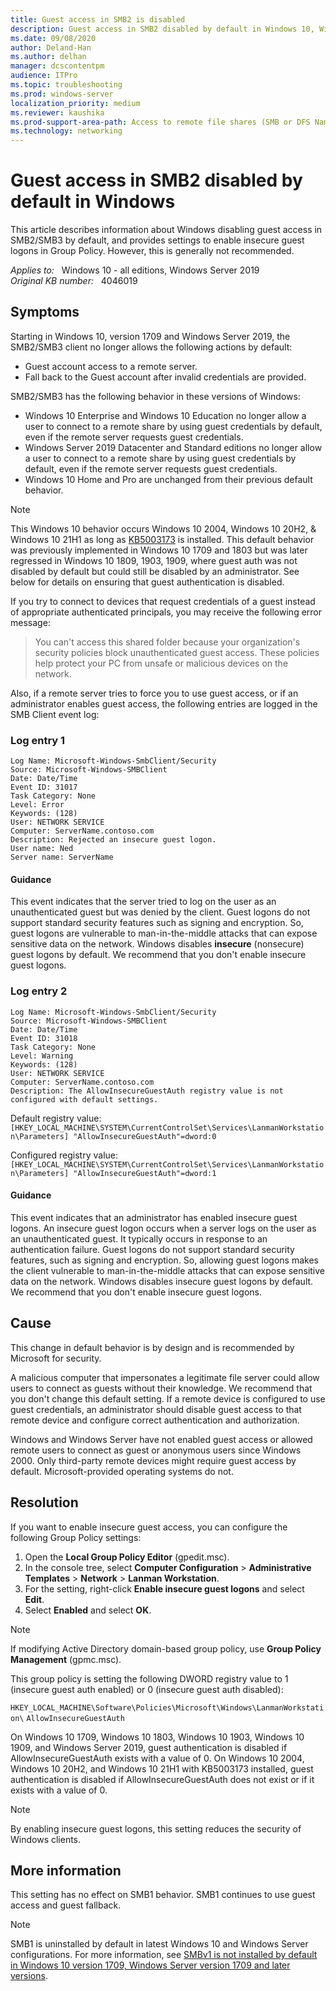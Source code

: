 ```yaml
---
title: Guest access in SMB2 is disabled
description: Guest access in SMB2 disabled by default in Windows 10, Windows Server 2019.
ms.date: 09/08/2020
author: Deland-Han
ms.author: delhan
manager: dcscontentpm
audience: ITPro
ms.topic: troubleshooting
ms.prod: windows-server
localization_priority: medium
ms.reviewer: kaushika
ms.prod-support-area-path: Access to remote file shares (SMB or DFS Namespace)
ms.technology: networking
---
```

# Guest access in SMB2 disabled by default in Windows

This article describes information about Windows disabling guest access in SMB2/SMB3 by default, and provides settings to enable insecure guest logons in Group Policy. However, this is generally not recommended.

_Applies to:_ &nbsp; Windows 10 - all editions, Windows Server 2019  
_Original KB number:_ &nbsp; 4046019

## Symptoms

Starting in Windows 10, version 1709 and Windows Server 2019, the SMB2/SMB3 client no longer allows the following actions by default:

- Guest account access to a remote server.
- Fall back to the Guest account after invalid credentials are provided.

SMB2/SMB3 has the following behavior in these versions of Windows:

- Windows 10 Enterprise and Windows 10 Education no longer allow a user to connect to a remote share by using guest credentials by default, even if the remote server requests guest credentials.
- Windows Server 2019 Datacenter and Standard editions no longer allow a user to connect to a remote share by using guest credentials by default, even if the remote server requests guest credentials.
- Windows 10 Home and Pro are unchanged from their previous default behavior.

> [!NOTE]
> This Windows 10 behavior occurs Windows 10 2004, Windows 10 20H2, & Windows 10 21H1 as long as [KB5003173](https://support.microsoft.com/topic/may-11-2021-kb5003173-os-builds-19041-985-19042-985-and-19043-985-2824ace2-eabe-4c3c-8a49-06e249f52527) is installed. This default behavior was previously implemented in Windows 10 1709 and 1803 but was later regressed in Windows 10 1809, 1903, 1909, where guest auth was not disabled by default but could still be disabled by an administrator. See below for details on ensuring that guest authentication is disabled.


If you try to connect to devices that request credentials of a guest instead of appropriate authenticated principals, you may receive the following error message:

> You can't access this shared folder because your organization's security policies block unauthenticated guest access. These policies help protect your PC from unsafe or malicious devices on the network.

Also, if a remote server tries to force you to use guest access, or if an administrator enables guest access, the following entries are logged in the SMB Client event log:

### Log entry 1

```output
Log Name: Microsoft-Windows-SmbClient/Security  
Source: Microsoft-Windows-SMBClient  
Date: Date/Time  
Event ID: 31017  
Task Category: None  
Level: Error  
Keywords: (128)  
User: NETWORK SERVICE  
Computer: ServerName.contoso.com  
Description: Rejected an insecure guest logon.  
User name: Ned  
Server name: ServerName
```

#### Guidance

This event indicates that the server tried to log on the user as an unauthenticated guest but was denied by the client. Guest logons do not support standard security features such as signing and encryption. So, guest logons are vulnerable to man-in-the-middle attacks that can expose sensitive data on the network. Windows disables **insecure** (nonsecure) guest logons by default. We recommend that you don't enable insecure guest logons.

### Log entry 2

```output
Log Name: Microsoft-Windows-SmbClient/Security  
Source: Microsoft-Windows-SMBClient  
Date: Date/Time  
Event ID: 31018  
Task Category: None  
Level: Warning  
Keywords: (128)  
User: NETWORK SERVICE  
Computer: ServerName.contoso.com  
Description: The AllowInsecureGuestAuth registry value is not configured with default settings.
```

Default registry value:  
`[HKEY_LOCAL_MACHINE\SYSTEM\CurrentControlSet\Services\LanmanWorkstation\Parameters] "AllowInsecureGuestAuth"=dword:0`

Configured registry value:  
`[HKEY_LOCAL_MACHINE\SYSTEM\CurrentControlSet\Services\LanmanWorkstation\Parameters] "AllowInsecureGuestAuth"=dword:1`

#### Guidance

This event indicates that an administrator has enabled insecure guest logons. An insecure guest logon occurs when a server logs on the user as an unauthenticated guest. It typically occurs in response to an authentication failure. Guest logons do not support standard security features, such as signing and encryption. So, allowing guest logons makes the client vulnerable to man-in-the-middle attacks that can expose sensitive data on the network. Windows disables insecure guest logons by default. We recommend that you don't enable insecure guest logons.

## Cause

This change in default behavior is by design and is recommended by Microsoft for security.

A malicious computer that impersonates a legitimate file server could allow users to connect as guests without their knowledge. We recommend that you don't change this default setting. If a remote device is configured to use guest credentials, an administrator should disable guest access to that remote device and configure correct authentication and authorization.

Windows and Windows Server have not enabled guest access or allowed remote users to connect as guest or anonymous users since Windows 2000. Only third-party remote devices might require guest access by default. Microsoft-provided operating systems do not.

## Resolution

If you want to enable insecure guest access, you can configure the following Group Policy settings:

1. Open the **Local Group Policy Editor** (gpedit.msc).
2. In the console tree, select **Computer Configuration** > **Administrative Templates** > **Network** > **Lanman Workstation**.
3. For the setting, right-click **Enable insecure guest logons** and select **Edit**.
4. Select **Enabled** and select **OK**.

> [!NOTE]
> If modifying Active Directory domain-based group policy, use **Group Policy Management** (gpmc.msc).

This group policy is setting the following DWORD registry value to 1 (insecure guest auth enabled) or 0 (insecure guest auth disabled):

`HKEY_LOCAL_MACHINE\Software\Policies\Microsoft\Windows\LanmanWorkstation\`
`AllowInsecureGuestAuth`

On Windows 10 1709, Windows 10 1803, Windows 10 1903, Windows 10 1909, and Windows Server 2019, guest authentication is disabled if AllowInsecureGuestAuth exists with a value of 0.
On Windows 10 2004, Windows 10 20H2, and Windows 10 21H1 with KB5003173 installed, guest authentication is disabled if AllowInsecureGuestAuth does not exist or if it exists with a value of 0.


> [!NOTE]
> By enabling insecure guest logons, this setting reduces the security of Windows clients.

## More information

This setting has no effect on SMB1 behavior. SMB1 continues to use guest access and guest fallback. 

> [!NOTE]
> SMB1 is uninstalled by default in latest Windows 10 and Windows Server configurations. For more information, see [SMBv1 is not installed by default in Windows 10 version 1709, Windows Server version 1709 and later versions](/windows-server/storage/file-server/troubleshoot/smbv1-not-installed-by-default-in-windows).
